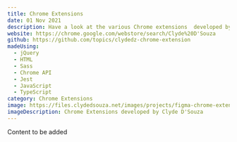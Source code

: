 ```yaml
---
title: Chrome Extensions
date: 01 Nov 2021
description: Have a look at the various Chrome extensions  developed by Clyde.
website: https://chrome.google.com/webstore/search/Clyde%20D'Souza
github: https://github.com/topics/clydedz-chrome-extension
madeUsing:
  - jQuery
  - HTML
  - Sass
  - Chrome API
  - Jest
  - JavaScript
  - TypeScript
category: Chrome Extensions
image: https://files.clydedsouza.net/images/projects/figma-chrome-extensions.png
imageDescription: Chrome Extensions developed by Clyde D'Souza
---
```


Content to be added
